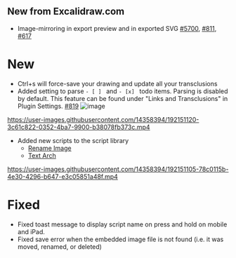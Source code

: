 ## New from Excalidraw.com
- Image-mirroring in export preview and in exported SVG [#5700](https://github.com/excalidraw/excalidraw/pull/5700), [#811](https://github.com/zsviczian/obsidian-excalidraw-plugin/issues/811), [#617](https://github.com/zsviczian/obsidian-excalidraw-plugin/issues/617)

# New 
- Ctrl+s will force-save your drawing and update all your transclusions
- Added setting to parse `- [ ] ` and `- [x] ` todo items. Parsing is disabled by default. This feature can be found under "Links and Transclusions" in Plugin Settings. [#819](https://github.com/zsviczian/obsidian-excalidraw-plugin/issues/819)
![image](https://user-images.githubusercontent.com/14358394/192145020-94bdd115-d24f-47c7-86fe-1417c53980c4.png)

https://user-images.githubusercontent.com/14358394/192151120-3c61c822-0352-4ba7-9900-b38078fb373c.mp4

- Added new scripts to the script library
  - [Rename Image](https://github.com/zsviczian/obsidian-excalidraw-plugin/blob/master/ea-scripts/Rename%20Image.md)
  - [Text Arch](https://github.com/zsviczian/obsidian-excalidraw-plugin/blob/master/ea-scripts/Text%20Arch.md)
 
https://user-images.githubusercontent.com/14358394/192151105-78c0115b-4e30-4296-b647-e3c05851a48f.mp4

# Fixed
- Fixed toast message to display script name on press and hold on mobile and iPad.
- Fixed save error when the embedded image file is not found (i.e. it was moved, renamed, or deleted)
